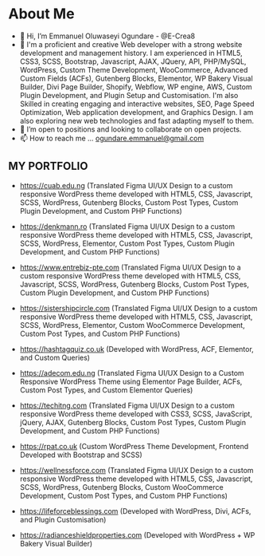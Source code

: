 # About Me
- 👋 Hi, I’m Emmanuel Oluwaseyi Ogundare - @E-Crea8
- 👀 I'm a proficient and creative Web developer with a strong website development and management history. I am experienced in HTML5, CSS3, SCSS, Bootstrap, Javascript, AJAX, JQuery, API, PHP/MySQL, WordPress, Custom Theme Development, WooCommerce, Advanced Custom Fields (ACFs), Gutenberg Blocks, Elementor, WP Bakery Visual Builder, Divi Page Builder, Shopify, Webflow, WP engine, AWS, Custom Plugin Development, and Plugin Setup and Customisation. I'm also Skilled in creating engaging and interactive websites, SEO, Page Speed Optimization, Web application development, and Graphics Design. I am also exploring new web technologies and fast adapting myself to them.
- 💞️ I’m open to positions and looking to collaborate on open projects.
- 📫 How to reach me ... ogundare.emmanuel@gmail.com


## **MY PORTFOLIO**
- https://cuab.edu.ng (Translated Figma UI/UX Design to a custom responsive WordPress theme developed with HTML5, CSS, Javascript, SCSS, WordPress, Gutenberg Blocks, Custom Post Types, Custom Plugin Development, and Custom PHP Functions)

- https://denkmann.ro (Translated Figma UI/UX Design to a custom responsive WordPress theme developed with HTML5, CSS, Javascript, SCSS, WordPress, Elementor, Custom Post Types, Custom Plugin Development, and Custom PHP Functions)

- https://www.entrebiz-pte.com (Translated Figma UI/UX Design to a custom responsive WordPress theme developed with HTML5, CSS, Javascript, SCSS, WordPress, Gutenberg Blocks, Custom Post Types, Custom Plugin Development, and Custom PHP Functions)

- https://sistershipcircle.com (Translated Figma UI/UX Design to a custom responsive WordPress theme developed with HTML5, CSS, Javascript, SCSS, WordPress, Elementor, Custom WooCommerce Development, Custom Post Types, and Custom PHP Functions)

- https://hashtagquiz.co.uk (Developed with WordPress, ACF, Elementor, and Custom Queries)

- https://adecom.edu.ng (Translated Figma UI/UX Design to a Custom Responsive WordPress Theme using Elementor Page Builder, ACFs, Custom Post Types, and Custom Elementor Queries)

- https://techitng.com (Translated Figma UI/UX Design to a custom responsive WordPress theme developed with CSS3, SCSS, JavaScript, jQuery, AJAX, Gutenberg Blocks, Custom Post Types, Custom Plugin Development, and Custom PHP Functions)

- https://rpat.co.uk (Custom WordPress Theme Development, Frontend Developed with Bootstrap and SCSS)

- https://wellnessforce.com (Translated Figma UI/UX Design to a custom responsive WordPress theme developed with HTML5, CSS, Javascript, SCSS, WordPress, Gutenberg Blocks, Custom WooCommerce Development, Custom Post Types, and Custom PHP Functions)

- https://lifeforceblessings.com (Developed with WordPress, Divi, ACFs, and Plugin Customisation)

- https://radianceshieldproperties.com (Developed with WordPress + WP Bakery Visual Builder)


<!---
E-Crea8/E-Crea8 is a ✨ special ✨ repository because its `README.md` (this file) appears on your GitHub profile.
You can click the Preview link to take a look at your changes.
--->
